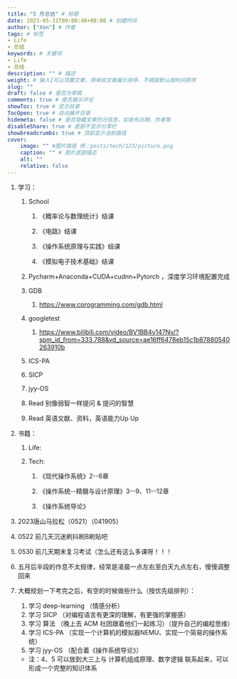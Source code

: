 ```yaml
---
title: "5 月总结" # 标题
date: 2023-05-31T09:00:40+08:00 # 创建时间
author: ["Xan"] # 作者
tags: # 标签
- Life 
- 总结
keywords: # 关键词
- Life 
- 总结
description: "" # 描述
weight: # 输入1可以顶置文章，用来给文章展示排序，不填就默认按时间排序
slug: ""
draft: false # 是否为草稿
comments: true # 是否展示评论
showToc: true # 显示目录
TocOpen: true # 自动展开目录
hidemeta: false # 是否隐藏文章的元信息，如发布日期、作者等
disableShare: true # 底部不显示分享栏
showbreadcrumbs: true # 顶部显示当前路径
cover:
    image: "" #图片路径 例：posts/tech/123/picture.png
    caption: "" # 图片底部描述
    alt: ""
    relative: false
---
```


1. 学习：
    
    1. School
        
        1. 《概率论与数理统计》结课
            
        2. 《电路》结课
            
        3. 《操作系统原理与实践》结课
            
        4. 《模拟电子技术基础》结课
            
    2. Pycharm+Anaconda+CUDA+cudnn+Pytorch ，深度学习环境配置完成
        
    3. GDB
        
        1. https://www.cprogramming.com/gdb.html
            
    4. googletest
        
        1. https://www.bilibili.com/video/BV1BB4y147Nv/?spm_id_from=333.788&vd_source=ae16ff6478eb15c1b87880540263910b
            
    5. ICS-PA
        
    6. SICP
        
    7. jyy-OS
        
    8. Read 别像弱智一样提问 & 提问的智慧
        
    9. Read 英语文献、资料，英语能力Up Up
        
2. 书籍：
    
    1. Life:
        
    2. Tech:
        
        1. 《现代操作系统》2--6章
            
        2. 《操作系统--精髓与设计原理》3--9、11--12章
            
        3. 《操作系统导论》
            
3. 2023唐山马拉松（0521）（041905）
    
4. 0522 前几天沉迷刷抖刷B刷贴吧
    
5. 0530 前几天期末复习考试（怎么还有这么多课呀！！！
    
6. 五月后半段的作息不太规律，经常是凌晨一点左右至白天九点左右，慢慢调整回来

7. 大概规划一下考完之后，有空的时候做些什么（按优先级排列）：
	1. 学习 deep-learning （情感分析）
	2. 学习 SICP （对编程语言有更深的理解，有更强的掌握感）
	3. 学习 算法 （晚上去 ACM 社团跟着他们一起练习）（提升自己的编程思维）
	4. 学习 ICS-PA （实现一个计算机的模拟器NEMU、实现一个简易的操作系统）
	5. 学习 jyy-OS （配合着《操作系统导论》）
	- 注：4、5 可以放到大三上与 计算机组成原理、数字逻辑 联系起来，可以形成一个完整的知识体系